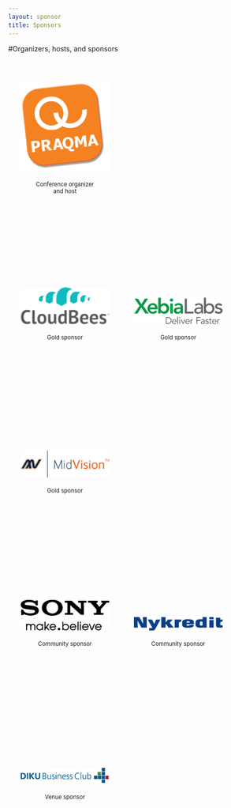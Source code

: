 ```yaml
---
layout: sponsor
title: Sponsors
---
```

#Organizers, hosts, and sponsors

<div style="clear:both;">
  <div style="width:180px;float:left;padding:25px;">
    <div style="height:200px;position:relative;">
      <a href="/sponsors/praqma.html"><img style="position: absolute; bottom: 0;width:200px" src="/images/praqma_logo_3D-_small.png" /></a>
    </div>
    <div style="height:40px;text-align:center;font-size:82%;padding-top:20px;">Conference organizer<br/>and host</div>
  </div>
</div>

<div style="clear:both;">
  <div style="width:180px;float:left;padding:25px;">
    <div style="height:200px;position:relative;">
      <a href="/sponsors/cloudbees.html"><img style="position: absolute; bottom: 0;width:200px" src="/images/CloudBees-logo.png" /></a>
    </div>
    <div style="height:40px;text-align:center;font-size:82%;padding-top:20px;">Gold sponsor</div>
  </div>
  
  <div style="width:180px;float:left;padding:25px;">
    <div style="height:200px;position:relative;">
      <a href="/sponsors/xbialabs.html"><img style="position: absolute; bottom: 0;width:200px" src="/images/XebiaLabs.png" /></a>
    </div>
    <div style="height:40px;text-align:center;font-size:82%;padding-top:20px;">Gold sponsor</div>
  </div>
  
  <div style="width:180px;float:left;padding:25px;">
    <div style="height:200px;position:relative;">
      <a href="/sponsors/midvision.html"><img style="position: absolute; bottom: 0;width:200px" src="/images/midvision.png" /></a>
    </div>
    <div style="height:40px;text-align:center;font-size:82%;padding-top:20px;">Gold sponsor</div>
  </div>
</div>

<div style="clear:both;">
  <div style="width:180px;float:left;padding:25px;">
    <div style="height:200px;position:relative;">
      <a href="/sponsors/sonymobile.html"><img style="position: absolute; bottom: 0;width:200px" src="/images/sony_logo.png" /></a>
    </div>
    <div style="height:40px;text-align:center;font-size:82%;padding-top:20px;">Community sponsor</div>
  </div>
  
  <div style="width:180px;float:left;padding:25px;">
    <div style="height:200px;position:relative;">
      <a href="/sponsors/nykredit.html"><img style="position: absolute; bottom: 0;width:200px" src="/images/nykredit.png" /></a>
    </div>
    <div style="height:40px;text-align:center;font-size:82%;padding-top:20px;">Community sponsor</div>
  </div>
  
  <div style="width:180px;float:left;padding:25px;">
    <div style="height:200px;position:relative;">
      <a href="/sponsors/ucph.html"><img style="position: absolute; bottom: 0;width:200px" src="/images/DIKU.png" /></a>
    </div>
    <div style="height:40px;text-align:center;font-size:82%;padding-top:20px;">Venue sponsor<br>
  </div>
</div>

<br clear="both">
